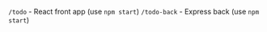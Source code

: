 ```/todo``` - React front app (use ```npm start```)
```/todo-back``` - Express back (use ```npm start```)